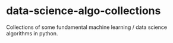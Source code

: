 # data-science-algo-collections
Collections of some fundamental machine learning / data science algorithms in python.
